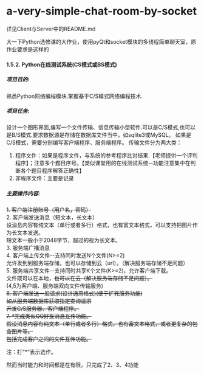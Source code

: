 # a-very-simple-chat-room-by-socket

详见Client与Server中的README.md

大一下Python选修课的大作业，使用pyQt和socket模块的多线程简单聊天室，原作业要求是这样的

#### 1.5.2.	Python在线测试系统(CS模式或BS模式)
##### 项目目的:
熟悉Python网络编程模块.掌握基于C/S模式网络编程技术.

##### 项目任务:
设计一个图形界面,编写一个文件传输、信息传输小型软件.可以是C/S模式,也可以是B/S模式.要求数据源是存储在数据库文件当中，如sqlite3或MySQL。
如果是C/S模式，需要分别编写客户端程序、服务端程序。
传输文件分为两大类：
1.	程序文件：如果是程序文件，与系统的参考程序比对结果.【老师提供一个评判程序】；注意多个题目序号。【类似课堂用的在线测试系统--功能注意集中在判断各个题目程序解答正确性】
2.	非程序文件：主要是记录

##### 主要操作内容:
~~1.	客户端注册账号（用户名，密码）~~<br/>
2.	客户端发送消息（短文本，长文本）<br/>
设消息内容有纯文本（单行或者多行）格式，也有富文本格式，可以支持把图片作为长文本发送。<br/>
短文本一般小于2048字节，超过的视为长文本。<br/>
3.	服务端广播消息<br/>
4.	客户端上传文件--支持同时发送N个文件(N>=2)<br/>
允许发到到服务端存储，也可以存储到云（url）。（解决服务端存储不足问题）<br/>
5.	服务端共享文件--支持同时共享K个文件(K>=2)，允许客户端下载。<br/>
文件既可以在本地，~~也可以在云（解决服务端存储不足问题）。~~<br/>
(4,5为客户端、服务端双向文件传输服务)<br/>
~~6.	客户端发送一般请求(设计通用格式)(便于扩充服务功能)<br/>
如从服务端数据库获取指定查询请求<br/>
开发C/S服务器、客户端程序。~~<br/>
~~7.	*完成类似QQ好友消息互传功能。<br/>
假设消息内容有纯文本（单行或者多行）格式，也有富文本格式，或者更复杂的包含图片等。<br/>
包括完成客户之间的文件互传功能。<br/>~~

注：打“*”表示选作。

然而当时能力和时间都是在有限，只完成了2、3、4功能
